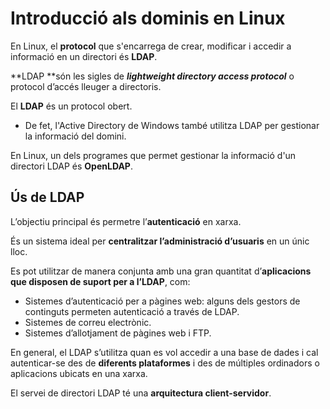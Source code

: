 <!-- notoc -->

# Introducció als dominis en Linux

En Linux, el **protocol** que s'encarrega de crear, modificar i accedir a informació en un directori és **LDAP**.

**LDAP **són les sigles de **_lightweight directory access protocol_** o protocol d’accés lleuger a directoris.

El **LDAP** és un protocol obert.
* De fet, l'Active Directory de Windows també utilitza LDAP per gestionar la informació del domini.

En Linux, un dels programes que permet gestionar la informació d'un directori LDAP és **OpenLDAP**.

## Ús de LDAP

L’objectiu principal és permetre l’**autenticació** en xarxa.

És un sistema ideal per **centralitzar l’administració d’usuaris** en un únic lloc.

Es pot utilitzar de manera conjunta amb una gran quantitat d’**aplicacions que disposen de suport per a l’LDAP**, com:

* Sistemes d’autenticació per a pàgines web: alguns dels gestors de continguts permeten autenticació a través de LDAP.
* Sistemes de correu electrònic.
* Sistemes d’allotjament de pàgines web i FTP.

En general, el LDAP s’utilitza quan es vol accedir a una base de dades i cal autenticar-se des de **diferents plataformes** i des de múltiples ordinadors o aplicacions ubicats en una xarxa.

El servei de directori LDAP té una **arquitectura client-servidor**.
